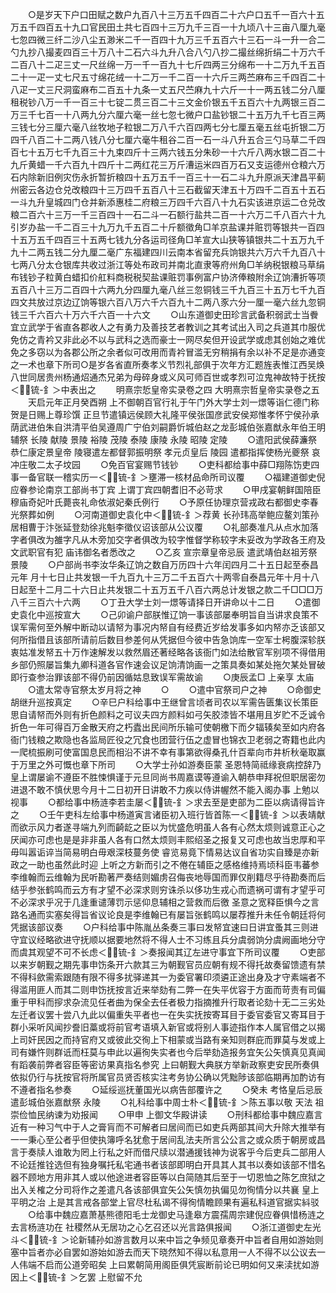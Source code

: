<!-- { "loadSidebar": true } -->
　　○是岁天下户口田赋之数户九百八十三万五千四百二十六户口五千一百六十五万五千四百五十九口官民田土共七百四十三万九千三百一十九顷八十三亩八厘九毫七忽四微三纤二沙八尘五渺米二千一百四十九万三千五百六十三石一斗一升一合二勺九抄八撮麦四百三十万八十二石六斗九升八合八勺八抄二撮丝绵折绢二十万六千二百八十二疋三丈一尺丝绵一万一千一百九十七斤四两三分绵布一十二万九千五百二十一疋一丈七尺五寸绵花绒一十二万一千二百一十六斤三两苎麻布三千四百二十八疋一丈三尺洞蛮麻布二百五十九条一丈五尺苎麻九十六斤一十一两五钱二分八厘租税钞八万一千一百三十七锭二贯三百二十三文金价银五千五百六十九两银三百二万三千七百一十八两九分六厘六毫一丝七忽七微户口盐钞银二十五万九千七百三两三钱七分三厘六毫八丝牧地子粒银二万八千六百四两七分七厘五毫五丝屯折银二万四千八百二十二两八钱八分七厘六毫牛租谷二百一石一斗八升五合三勺马草二千四百七十五万七千九百三十九束四斤十三两六钱五分朱砂一十六斤八两水银二百二十九斤黄蜡一千六百九十四斤十二两红花三万斤漕运米四百万石又支运德州仓粮六万石内除新旧例灾伤永折暂折粮四十五万五千一百三十一石二斗九升原派天津昌平蓟州密云各边仓兑改粮四十三万四千五百八十三石截留天津五十万四千二百五十五石一斗九升皇城四门仓并新添惠桂二府粮三万四千六百八十九石实该进京运二仓兑改粮二百六十三万一千三百四十一石二斗一石额行盐共二百一十六万二千八百六十九引岁办盐一千二百三十九万九千五百二十斤额徵角□羊京盐课并赃罚等银共一百四十五万五千四百三十五两七钱九分各运司径角□羊宣大山狭等镇银共二十五万九千九十二两五钱二分九厘二毫广东福建四川云南本省留充兵饷银共六万六千九百八十七两八分太仓银库共收过浙江等处布政司并南北直隶等府州角□羊纳税银粮马草绢布钱钞子粒黄白蜡扣价舡料商税税契盐课赃罚事例富户协济俸粮附余辽饷漕折等项五百八十三万二百四十六两九分四厘九毫八丝三忽铜钱三千九百三十五万七千九百四文共放过京边辽饷等银六百八万六千六百九十二两八豕六分一厘一毫六丝九忽铜钱三千六百六十万六千六百一十六文
　　○山东道御史田珍言武备积弱武士当餋宜立武学于省直各郡收人之有勇力及善技艺者教训之其考试出入司之兵道其巾服优免仿之青衿又非此必不以与武科之选而豪士一网尽矣但开设武学或虑其创始之难优免之多窃以为各郡公所之余者似可改用而青衿冒滥无穷稍捐有余以补不足是亦通变之一术也章下所司○是岁各省直所奏孝义节烈礼部俱于次年方汇题旌表惟江西吴焕八世同居贵州杨通炤通杰兄弟为母碎身或义风可师百世或孝烈可泣鬼神故特于抚按＜锍-釒＞中表出之
　　明熹宗悊皇帝实录卷之四
大明熹宗哲皇帝实录卷之五
　　天启元年正月癸酉朔  上不御朝百官行礼于午门外大学士刘一燝等诣仁德门称贺是日赐上尊珍馔  正旦节遣镇远侯顾大礼隆平侯张国彦武安侯郑惟孝怀宁侯孙承荫武进伯朱自洪清平伯吴遵周广宁伯刘嗣爵忻城伯赵之龙彭城伯张嘉猷永年伯王明辅祭  长陵  献陵  景陵  裕陵  茂陵  泰陵  康陵  永陵  昭陵  定陵
　　○遣阳武侯薛濂祭  恭仁康定景皇帝  陵寝遣左都督郭振明祭  孝元贞皇后  陵园  遣都指挥使杨光夔祭  哀冲庄敬二太子坟园
　　○免百官宴赐节钱钞
　　○吏科都给事中薛□翔陈饬吏四事一备官联一稽实历一＜锍-釒＞壅滞一核材品命所司议覆
　　○福建道御史倪应眷参论南京工部尚书丁宾  上谓丁宾四朝耆旧不必苛求
　　○甲戌宴朝鲜国陪臣  穆庙奇妃叶氏薨丧礼命依淑妃秦氏例行
　　○予原任协理京营戎政右都御史李春光祭葬如例
　　○河南道御史袁化中＜锍-釒＞荐黄  长孙玮高举鲍应鳌刘策孙居相曹于汴张延登劾徐兆魁李徵仪诏该部从公议覆
　　○礼部奏准凡从点水加落字者俱改为雒字凡从木旁加交字者俱改为较字惟督学称较字未妥改为学政各王府及文武职官有犯  庙讳御名者悉改之
　　○乙亥  宣宗章皇帝忌辰  遣武靖伯赵祖芳祭  景陵
　　○户部尚书李汝华条辽饷之数自万历四十六年闰四月二十五日起至泰昌元年  月十七日止共发银一千九百九十三万二千五百六十两零自泰昌元年十月十八日起至十二月二十六日止共发银二十五万五千八百六两总计发银之款二千□□□万八千三百六十六两
　　○丁丑大学士刘一燝等请择日开讲命以十二日
　　○遣御史袁化中巡按宣大
　　○己卯谕户部朕惟辽饷一事该部屡奉明旨自当讲求良策不误军需何至外解中断动以请帑为事况内帑自有经费近岁给发事多如内帑亦乏该部又何所指借且该部所请前后数目参差何从凭据但今彼中告急饷库一空军士枵腹深轸朕衷姑准发帑五十万作速解发以救然眉还著经略各该衙门如法给散官军别项不得借用乡部仍照屡旨集九卿科道各官作速会议足饷清饷画一之策具奏如某处拖欠某处冒破即行查参治罪该部不得仍前因循姑息致误军需故谕
　　○庚辰孟□  上亲享  太庙
　　○遣太常寺官祭太岁月将之神
　　○
　　○遣中官祭司户之神
　　○命御史胡继升巡按真定
　　○辛巳户科给事中王继曾言顷者司农以军需告匮集议长策臣思自请帑而外则有折色颜料之可议夫四方颜料如弓矢胶漆皆不堪用且岁贮不乏诚令折色一年可得百万金散天府之朽蠹出民间所乐输可使朝檄下而夕辐辏矣至如内府各衙门钱粮之欺隐也各监局匠役之冗食也团营行伍之虚冒也锦衣卫老弱之寄籍也此内一爬梳振刷可使富国息民而相沿不讲不幸有事第欲得桑孔什百辈向市井析秋毫取赢于万里之外可慨也章下所司
　　○大学士孙如游奏臣蒙  圣恩特简祗缘衰病控辞乃  皇上谓屡谕不遵臣不胜悚惧谨于元旦同尚书周嘉谟等遵谕入朝恭申拜祝但职居密勿进退不敢不慎伏思今月十二日初开日讲敢不力疾以侍讲幄然不能入阁办事  上勉以视事
　　○都给事中杨涟李若圭屡＜锍-釒＞求去至是吏部为二臣以病请得旨许之
　　○壬午吏科左给事中杨道寅言诸臣初入班行皆首陈一＜锍-釒＞以表靖献而欲示风力者遂寻端九列而齮龁之臣以为忧盛危明虽人各有心然太烦则诚意正心之厌闻亦可虑也是是非非虽人各有口然太烦则丰熙绍圣之报复又可虑也故当忠厚和平毋叫嚣诟谇当简易明白毋艰深枝蔓务使  睿览易竟下情易达议自省功实自臻是亦新政之一助也虽然此时迎  上听之方新而引之不倦在辅臣之感格维持焉顷科臣韦蕃参李维翰而云维翰为民听勘著严奏结则媚虏召侮丧地辱国而罪仅削籍尽乎待勘奏而后结乎参张鹤鸣而云方有才望不必深求则穷诛杀以侈功生戎心而遗祸可谓有才望乎可不必深求乎况于几逢重谴薄罚示惩仰息辅相之营救而后徼  圣意之宽释臣惧今之言路名通而实塞矣得旨省议论良是李维翰已有屡旨张鹤鸣以屡荐推升未任令朝廷将何凭据该部议奏
　　○户科给事中陈胤丛条奏三事曰发帑宜速曰日讲宜蚤其三则进守宜议经略欲进守抚顺以据要地然将不得人士不习练且兵分虞弱饷分虞阙画地分守而虞其观望不可不长虑＜锍-釒＞奏报闻其辽左进守事宜下所司议覆
　　○吏部以来岁朝觐之期先事申饬条开六款其三为朝觐官员应朝有规不得托故奏留馈遗有禁不得科歛需索跟随有限不得多扰驿递其一为委官署印须遴正途出身及才守素端者不得滥用匪人而其二则申饬抚按言近来举劾有二弊一在失平优容于方面而苛责有司偏重于甲科而摉求杂流见任者曲为保全去任者极力指摘推升行取者论劾十无二三劣处左迁者议罢十尝八九此以偏重失平者也一在失实抚按寄耳目于委官委官又寄耳目于群小采听风闻抄誊旧藁或将前官考语填入新官或将别人事迹指作本人属官借之以揭上司奸民因之而持官府又或彼此交徇上下相蒙或当路有亲知则群庇而罪莫与发或上司有嫌忤则群诋而枉莫与申此以遍徇失实者也今后举劾造报务宜矢公矢慎真见真闻有蹈袭前弊者容臣等密访果真指名参究  上曰朝觐大典朕方举新政察吏安民所奏俱依拟仍行与抚按官将所属官员贤否核实注考务协公确以凭黜陟该部临期再加酌访有不遵者指名参奏
　　○延绥巡抚董国光以病告部覆许之
　　○癸未  考恪皇后忌辰遣彭城伯张嘉猷祭  永陵
　　○礼科给事中周士朴＜锍-釒＞陈五事以敬  天法  祖崇俭恤民纳谏为劝报闻
　　○甲申  上御文华殿讲读
　　○刑科都给事中魏应嘉言近有一种习气中于人之膏肓而不可解者曰居间而已如吏兵两部其间大升除大推举有一一秉心至公者乎但使执簿呼名犹愈于居间乱法夫所言公公言之或众质于朝房或昌言于奏牍人谁敢为罔上行私之奸而借尺牍以潜通援钱神为说客乎今后吏兵二部用人不论廷推铨选但有独身嘱托私宅通书者该部即明白开具其人其书以奏如该部不惜名器不顾地方用非其人或以他途进者容臣等以白简随其后至于一切恩恤之陈乞庶狱之出入关榷之分司将作之差遣凡各该部俱宜矢公矢慎勿执偏见勿徇情分以共襄  皇上平明之治  上是其言戒各部堂上官尽杜私谒不得徇情瞻顾果有遍私科道官据实紏驳
　　○给事中魏应嘉萧基熊德阳毛士龙御史马逢皋方震孺周宗建倪应眷俱惜杨涟之去言杨涟功在  社稷然从无居功之心乞召还以光言路俱报闻
　　○浙江道御史左光斗＜锍-釒＞论新辅孙如游言数月以来中旨之争频见章奏开中旨者自用如游始则塞中旨者亦必自罢如游始如游去而天下晓然知不得以私意用一人不得不以公议去一人伟端不启而公道旁昭矣  上曰累朝简用阁臣俱凭宸断前论已明如何又来渎扰如游因上＜锍-釒＞乞罢  上慰留不允
